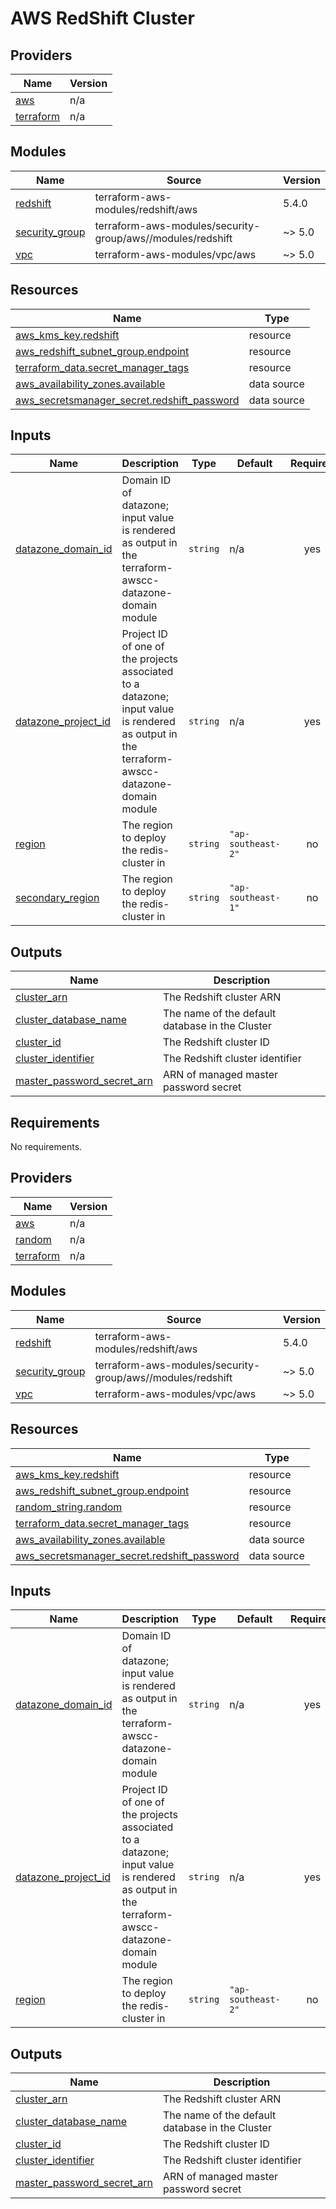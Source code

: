 # AWS RedShift Cluster

## Providers

| Name | Version |
|------|---------|
| <a name="provider_aws"></a> [aws](#provider\_aws) | n/a |
| <a name="provider_terraform"></a> [terraform](#provider\_terraform) | n/a |

## Modules

| Name | Source | Version |
|------|--------|---------|
| <a name="module_redshift"></a> [redshift](#module\_redshift) | terraform-aws-modules/redshift/aws | 5.4.0 |
| <a name="module_security_group"></a> [security\_group](#module\_security\_group) | terraform-aws-modules/security-group/aws//modules/redshift | ~> 5.0 |
| <a name="module_vpc"></a> [vpc](#module\_vpc) | terraform-aws-modules/vpc/aws | ~> 5.0 |

## Resources

| Name | Type |
|------|------|
| [aws_kms_key.redshift](https://registry.terraform.io/providers/hashicorp/aws/latest/docs/resources/kms_key) | resource |
| [aws_redshift_subnet_group.endpoint](https://registry.terraform.io/providers/hashicorp/aws/latest/docs/resources/redshift_subnet_group) | resource |
| [terraform_data.secret_manager_tags](https://registry.terraform.io/providers/hashicorp/terraform/latest/docs/resources/data) | resource |
| [aws_availability_zones.available](https://registry.terraform.io/providers/hashicorp/aws/latest/docs/data-sources/availability_zones) | data source |
| [aws_secretsmanager_secret.redshift_password](https://registry.terraform.io/providers/hashicorp/aws/latest/docs/data-sources/secretsmanager_secret) | data source |

## Inputs

| Name | Description | Type | Default | Required |
|------|-------------|------|---------|:--------:|
| <a name="input_datazone_domain_id"></a> [datazone\_domain\_id](#input\_datazone\_domain\_id) | Domain ID of datazone; input value is rendered as output in the terraform-awscc-datazone-domain module | `string` | n/a | yes |
| <a name="input_datazone_project_id"></a> [datazone\_project\_id](#input\_datazone\_project\_id) | Project ID of one of the projects associated to a datazone; input value is rendered as output in the terraform-awscc-datazone-domain module | `string` | n/a | yes |
| <a name="input_region"></a> [region](#input\_region) | The region to deploy the redis-cluster in | `string` | `"ap-southeast-2"` | no |
| <a name="input_secondary_region"></a> [secondary\_region](#input\_secondary\_region) | The region to deploy the redis-cluster in | `string` | `"ap-southeast-1"` | no |

## Outputs

| Name | Description |
|------|-------------|
| <a name="output_cluster_arn"></a> [cluster\_arn](#output\_cluster\_arn) | The Redshift cluster ARN |
| <a name="output_cluster_database_name"></a> [cluster\_database\_name](#output\_cluster\_database\_name) | The name of the default database in the Cluster |
| <a name="output_cluster_id"></a> [cluster\_id](#output\_cluster\_id) | The Redshift cluster ID |
| <a name="output_cluster_identifier"></a> [cluster\_identifier](#output\_cluster\_identifier) | The Redshift cluster identifier |
| <a name="output_master_password_secret_arn"></a> [master\_password\_secret\_arn](#output\_master\_password\_secret\_arn) | ARN of managed master password secret |

<!-- BEGIN_TF_DOCS -->
## Requirements

No requirements.

## Providers

| Name | Version |
|------|---------|
| <a name="provider_aws"></a> [aws](#provider\_aws) | n/a |
| <a name="provider_random"></a> [random](#provider\_random) | n/a |
| <a name="provider_terraform"></a> [terraform](#provider\_terraform) | n/a |

## Modules

| Name | Source | Version |
|------|--------|---------|
| <a name="module_redshift"></a> [redshift](#module\_redshift) | terraform-aws-modules/redshift/aws | 5.4.0 |
| <a name="module_security_group"></a> [security\_group](#module\_security\_group) | terraform-aws-modules/security-group/aws//modules/redshift | ~> 5.0 |
| <a name="module_vpc"></a> [vpc](#module\_vpc) | terraform-aws-modules/vpc/aws | ~> 5.0 |

## Resources

| Name | Type |
|------|------|
| [aws_kms_key.redshift](https://registry.terraform.io/providers/hashicorp/aws/latest/docs/resources/kms_key) | resource |
| [aws_redshift_subnet_group.endpoint](https://registry.terraform.io/providers/hashicorp/aws/latest/docs/resources/redshift_subnet_group) | resource |
| [random_string.random](https://registry.terraform.io/providers/hashicorp/random/latest/docs/resources/string) | resource |
| [terraform_data.secret_manager_tags](https://registry.terraform.io/providers/hashicorp/terraform/latest/docs/resources/data) | resource |
| [aws_availability_zones.available](https://registry.terraform.io/providers/hashicorp/aws/latest/docs/data-sources/availability_zones) | data source |
| [aws_secretsmanager_secret.redshift_password](https://registry.terraform.io/providers/hashicorp/aws/latest/docs/data-sources/secretsmanager_secret) | data source |

## Inputs

| Name | Description | Type | Default | Required |
|------|-------------|------|---------|:--------:|
| <a name="input_datazone_domain_id"></a> [datazone\_domain\_id](#input\_datazone\_domain\_id) | Domain ID of datazone; input value is rendered as output in the terraform-awscc-datazone-domain module | `string` | n/a | yes |
| <a name="input_datazone_project_id"></a> [datazone\_project\_id](#input\_datazone\_project\_id) | Project ID of one of the projects associated to a datazone; input value is rendered as output in the terraform-awscc-datazone-domain module | `string` | n/a | yes |
| <a name="input_region"></a> [region](#input\_region) | The region to deploy the redis-cluster in | `string` | `"ap-southeast-2"` | no |

## Outputs

| Name | Description |
|------|-------------|
| <a name="output_cluster_arn"></a> [cluster\_arn](#output\_cluster\_arn) | The Redshift cluster ARN |
| <a name="output_cluster_database_name"></a> [cluster\_database\_name](#output\_cluster\_database\_name) | The name of the default database in the Cluster |
| <a name="output_cluster_id"></a> [cluster\_id](#output\_cluster\_id) | The Redshift cluster ID |
| <a name="output_cluster_identifier"></a> [cluster\_identifier](#output\_cluster\_identifier) | The Redshift cluster identifier |
| <a name="output_master_password_secret_arn"></a> [master\_password\_secret\_arn](#output\_master\_password\_secret\_arn) | ARN of managed master password secret |
<!-- END_TF_DOCS -->